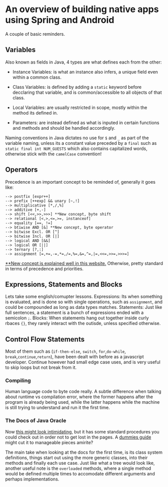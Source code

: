 # An overview of building native apps using Spring and Android

A couple of basic reminders.

## Variables

Also known as fields in Java, 4 types are what defines each from the other:

- Instance Variables: is what an instance also infers, a unique field even within a common class.

- Class Variables: is defined by adding a `static` keyword before decclaring that variable, and is common/accessible to all objects of that class.

- Local Variables: are usually restricted in scope, mostly within the method its defined in.

- Parameters: are instead defined as what is inputed in certain functions and methods and should be handled accordingly.

Naming conventions in Java dictates no use for `$` and `_` as part of the variable naming, unless its a constant value preceded by a `final` such as `static final int NUM_GUESTS` which also contains capitalized words, otherwise stick with the `camelCase` convention!

## Operators

Precedence is an important concept to be reminded of, generally it goes like:

```list_items
--> postfix [expr++]
--> prefix [++exp] && unary [~,!]
--> multiplicative [*,/,%]
--> additive [+,-]
--> shift [<<,>>,>>>] **New concept, byte shift
--> relational [<,>,<=,>=, instanceof]
--> equality [==, !=]
--> btiwise AND [&] **New concept, byte operator
--> bitwise Excl. OR [^]
--> bitwise Incl. OR [|]
--> logical AND [&&]
--> logical OR [||]
--> ternary [?,:]
--> assignment [=,+=,-=,*=,/=,%=,&=,^=,|=,<<=,>>=,>>>=]
```

[**New concept is explained well in this website.](https://www.iitk.ac.in/esc101/05Aug/tutorial/java/nutsandbolts/bitwise.html)
Otherwise, pretty standard in terms of precedence and priorities.

## Expressions, Statements and Blocks

Lets take some english/comupter lessons.
Expressions: Its when something is evaluated, and is done so with single operations, such as `assignment`, and could be compounded as long as data types matches.
Statements: Just like full sentences, a statement is a bunch of expressions ended with a semicolon `;`.
Blocks: When statements hang out together inside curly rbaces `{}`, they rarely interact with the outisde, unless specified otherwise.

## Control Flow Statements

Most of them such as (`if-then-else`, `switch`, `for`,`do-while`, `break`,`continue`,`return`), have been dealt with before as a javascript developer. Continue however had small edge case uses, and is very useful to skip loops but not break from it.

### Compiling

Human language code to byte code really. A subtle difference when talking about runtime vs compilation error, where the former happens after the program is already being used, while the latter happens while the machine is still trying to understand and run it the first time.

### The Docs of Java Oracle

Now [this might look intimidating](https://docs.oracle.com/javase/8/docs/api/), but it has some standard procedures you could check out in order not to get lost in the pages. A [dummies guide](https://www.dummies.com/programming/java/making-sense-of-javas-api-documentation/) might cut it to manageable pieces amirite?

The main take when looking at the docs for the first time, is its class system definitions, things start out using the more generic classes, into their methods and finally each use case. Just like what a tree would look like, another useful note is the `overloaded` methods, where a single method would be defined multiple times to accomodate different arguments and perhaps implementations.
